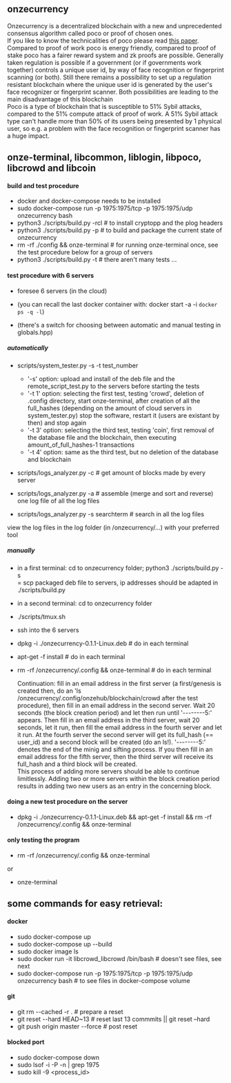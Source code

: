 ## onzecurrency

Onzecurrency is a decentralized blockchain with a new and unprecedented consensus algorithm called poco or proof of chosen ones.  
If you like to know the technicalities of poco please read [this paper](papers/onzecurrency_crowd.pdf).  
Compared to proof of work poco is energy friendly, compared to proof of stake poco has a fairer reward system and zk proofs are possible.
Generally taken regulation is possible if a government (or if governments work together) controls a unique user id, by way of
face recognition or fingerprint scanning (or both). Still there remains a possibility to set up a regulation resistant blockchain
where the unique user id is generated by the user's face recognizer or fingerprint scanner. Both possibilities are leading to the main disadvantage
of this blockchain  
Poco is a type of blockchain that is susceptible to 51% Sybil attacks, compared to the 51% compute attack of proof of work.
A 51% Sybil attack type can't handle more than 50% of its users being presented by 1 physical user,
so e.g. a problem with the face recognition or fingerprint scanner has a huge impact.  

## onze-terminal, libcommon, liblogin, libpoco, libcrowd and libcoin

#### build and test procedure
- docker and docker-compose needs to be installed
- sudo docker-compose run -p 1975:1975/tcp -p 1975:1975/udp onzecurrency bash
- python3 ./scripts/build.py -rcl  # to install cryptopp and the plog headers
- python3 ./scripts/build.py -p     # to build and package the current state of onzecurrency
- rm -rf ./config && onze-terminal  # for running onze-terminal once, see the test procedure below for a group of servers
- python3 ./scripts/build.py -t     # there aren't many tests ...

#### test procedure with 6 servers
- foresee 6 servers (in the cloud)

- (you can recall the last docker container with: docker start -a -i `docker ps -q -l`)
- (there's a switch for choosing between automatic and manual testing in globals.hpp)

##### automatically

- scripts/system_tester.py -s -t test_number
  * '-s' option: upload and install of the deb file and the remote_script_test.py to the servers before starting the tests
  * '-t 1' option: selecting the first test, testing 'crowd', deletion of .config directory, start onze-terminal, after creation of all the full_hashes (depending on the amount of cloud servers in system_tester.py) stop the software, restart it (users are existant by then) and stop again
  * '-t 3' option: selecting the third test, testing 'coin', first removal of the database file and the blockchain, then executing amount_of_full_hashes-1 transactions
  * '-t 4' option: same as the third test, but no deletion of the database and blockchain


- scripts/logs_analyzer.py -c    # get amount of blocks made by every server
- scripts/logs_analyzer.py -a    # assemble (merge and sort and reverse) one log file of all the log files
- scripts/logs_analyzer.py -s searchterm  # search in all the log files

view the log files in the log folder (in /onzecurrency/...) with your preferred tool

##### manually

- in a first terminal: cd to onzecurrency folder; python3 ./scripts/build.py -s   
 = scp packaged deb file to servers, ip addresses should be adapted in ./scripts/build.py
- in a second terminal: cd to onzecurrency folder
- ./scripts/tmux.sh
- ssh into the 6 servers
- dpkg -i ./onzecurrency-0.1.1-Linux.deb        # do in each terminal
- apt-get -f install                            # do in each terminal
- rm -rf /onzecurrency/.config && onze-terminal # do in each terminal  

   Continuation: fill in an email address in the first server (a first/genesis is created then, do an 'ls /onzecurrency/.config/onzehub/blockchain/crowd after the test procedure), then fill in an email address in the second server. Wait 20 seconds (the block creation period) and let then run until '--------5:' appears. Then fill in an email address in the third server, wait 20 seconds, let it run, then fill the email address in the fourth server and let it run. At the fourth server the second server will get its full_hash (== user_id) and a second block will be created (do an ls!). '--------5:' denotes the end of the minig and sifting process. If you then fill in an email address for the fifth server, then the third server will receive its full_hash and a third block will be created.  
This process of adding more servers should be able to continue limitlessly.
Adding two or more servers within the block creation period results in adding two new users as an entry in the concerning block.
#### doing a new test procedure on the server
- dpkg -i ./onzecurrency-0.1.1-Linux.deb && apt-get -f install && rm -rf /onzecurrency/.config && onze-terminal  

#### only testing the program
- rm -rf /onzecurrency/.config && onze-terminal

or

- onze-terminal

## some commands for easy retrieval:

#### docker
- sudo docker-compose up
- sudo docker-compose up --build
- sudo docker image ls
- sudo docker run -it libcrowd_libcrowd /bin/bash  # doesn't see files, see next
- sudo docker-compose run -p 1975:1975/tcp -p 1975:1975/udp onzecurrency bash  # to see files in docker-compose volume

#### git
- git rm --cached -r .              # prepare a reset
- git reset --hard HEAD~13          # reset last 13 commmits || git reset –hard <commit-hash>
- git push origin master --force    # post reset

#### blocked port
- sudo docker-compose down
- sudo lsof -i -P -n | grep 1975
- sudo kill -9 <process_id>